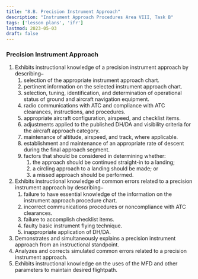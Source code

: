 ```yaml
---
title: "8.B. Precision Instrument Approach"
description: "Instrument Approach Procedures Area VIII, Task B"
tags: ['lesson plans', 'ifr']
lastmod: 2023-05-03
draft: false
---
```

### Precision Instrument Approach

1. Exhibits instructional knowledge of a precision instrument approach by describing⎯
   1. selection of the appropriate instrument approach chart. 
   2. pertinent information on the selected instrument approach chart. 
   3. selection, tuning, identification, and determination of operational status of ground and aircraft navigation equipment. 
   4. radio communications with ATC and compliance with ATC clearances, instructions, and procedures. 
   5. appropriate aircraft configuration, airspeed, and checklist items. 
   6. adjustments applied to the published DH/DA and visibility criteria for the aircraft approach category. 
   7. maintenance of altitude, airspeed, and track, where applicable. 
   8. establishment and maintenance of an appropriate rate of descent during the final approach segment. 
   9. factors that should be considered in determining whether: 
      1.  the approach should be continued straight-in to a landing; 
      2.  a circling approach to a landing should be made; or 
      3.  a missed approach should be performed. 
2. Exhibits instructional knowledge of common errors related to a precision instrument approach by describing⎯
   1. failure to have essential knowledge of the information on the instrument approach procedure chart. 
   2. incorrect communications procedures or noncompliance with ATC clearances. 
   3. failure to accomplish checklist items. 
   4. faulty basic instrument flying technique. 
   5. inappropriate application of DH/DA. 
3. Demonstrates and simultaneously explains a precision instrument approach from an instructional standpoint. 
4. Analyzes and corrects simulated common errors related to a precision instrument approach. 
5. Exhibits instructional knowledge on the uses of the MFD and other parameters to maintain desired flightpath. 
